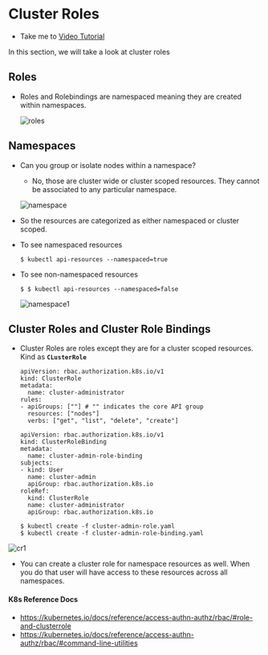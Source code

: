# Cluster Roles
  - Take me to [Video Tutorial](https://kodekloud.com/topic/cluster-roles/)
  
In this section, we will take a look at cluster roles

## Roles
- Roles and Rolebindings are namespaced meaning they are created within namespaces.
  
  ![roles](roles.PNG)
  
## Namespaces
- Can you group or isolate nodes within  a namespace?
  - No, those are cluster wide or cluster scoped resources. They cannot be associated to any particular namespace.
  
  ![namespace](namespace.PNG)
  
- So the resources are categorized as either namespaced or cluster scoped.
  
- To see namespaced resources
  ```
  $ kubectl api-resources --namespaced=true
  ```
- To see non-namespaced resources
  ```
  $ $ kubectl api-resources --namespaced=false
  ```
  
  ![namespace1](namespace1.PNG)
  
## Cluster Roles and Cluster Role Bindings
- Cluster Roles are roles except they are for a cluster scoped resources. Kind as **`CLusterRole`** 
  ```
  apiVersion: rbac.authorization.k8s.io/v1
  kind: ClusterRole
  metadata:
    name: cluster-administrator
  rules:
  - apiGroups: [""] # "" indicates the core API group
    resources: ["nodes"]
    verbs: ["get", "list", "delete", "create"]
  ```
  ```
  apiVersion: rbac.authorization.k8s.io/v1
  kind: ClusterRoleBinding
  metadata:
    name: cluster-admin-role-binding
  subjects:
  - kind: User
    name: cluster-admin
    apiGroup: rbac.authorization.k8s.io
  roleRef:
    kind: ClusterRole
    name: cluster-administrator
    apiGroup: rbac.authorization.k8s.io
  ```
  ```
  $ kubectl create -f cluster-admin-role.yaml
  $ kubectl create -f cluster-admin-role-binding.yaml
  ```
  
 ![cr1](cr1.PNG)
  
- You can create a cluster role for namespace resources as well. When you do that user will have access to these resources across all namespaces.

#### K8s Reference Docs
- https://kubernetes.io/docs/reference/access-authn-authz/rbac/#role-and-clusterrole
- https://kubernetes.io/docs/reference/access-authn-authz/rbac/#command-line-utilities
  
  
